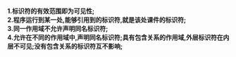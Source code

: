 **1.标识符的有效范围即为可见性;  
2.程序运行到某一处,能够引用到的标识符,就是该处课件的标识符;**  
**3.同一作用域不允许声明同名标识符;  
4.允许在不同的作用域中,声明同名标识符;具有包含关系的作用域,外层标识符在内层不可见;没有包含关系的标识符互不影响;**